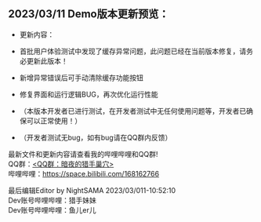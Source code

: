 ## 2023/03/11 Demo版本更新预览：  
- 更新内容：

- 首批用户体验测试中发现了缓存异常问题，此问题已经在当前版本修复，请务必更新此版本！
- 新增异常错误后可手动清除缓存功能按钮
- 修复界面和运行逻辑BUG，再次优化运行性能
- （本版本开发者已进行测试，在开发者测试中无任何使用问题等，开发者已确保可以正常使用！）
- （开发者测试无bug，如有bug请在QQ群内反馈）  

最新文件和更新内容请查看我的哔哩哔哩和QQ群!  
QQ群：<a target="_blank" href="https://qm.qq.com/cgi-bin/qm/qr?k=BpfyN-SElZrQAvb1otAsCrD7SuFzLsx_&jump_from=webapi&authKey=iP5TTIqZTmRzFVVb2D4U6vvuFdwgyxsEV348yec9SHYdL5Ad0NRPWNdjtQa2r6UW"><QQ群：暗夜的猎手巢穴></a>  
哔哩哔哩：https://space.bilibili.com/168162766

最后编辑Editor by NightSAMA 2023/03/011-10:52:10  
Dev账号哔哩哔哩：猎手妹妹  
Dev账号哔哩哔哩：鱼儿er儿  

